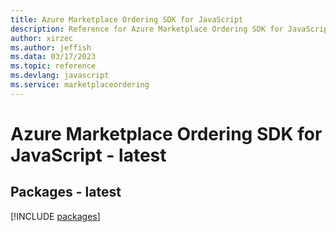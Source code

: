 ```yaml
---
title: Azure Marketplace Ordering SDK for JavaScript
description: Reference for Azure Marketplace Ordering SDK for JavaScript
author: xirzec
ms.author: jeffish
ms.data: 03/17/2023
ms.topic: reference
ms.devlang: javascript
ms.service: marketplaceordering
---
```

# Azure Marketplace Ordering SDK for JavaScript - latest
## Packages - latest
[!INCLUDE [packages](marketplace-ordering-index.md)]